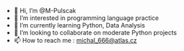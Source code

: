 - 👋 Hi, I’m @M-Pulscak
- 👀 I’m interested in programming language practice
- 🌱 I’m currently learning Python, Data Analysis
- 💞️ I’m looking to collaborate on moderate Python projects
- 📫 How to reach me : michal_666@atlas.cz

<!---
M-Pulscak/M-Pulscak is a ✨ special ✨ repository because its `README.md` (this file) appears on your GitHub profile.
You can click the Preview link to take a look at your changes.
--->
